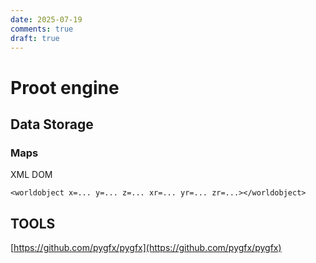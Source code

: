 ```yaml
---
date: 2025-07-19
comments: true
draft: true
---
```

# Proot engine 

## Data Storage
### Maps
XML DOM

`<worldobject x=... y=... z=... xr=... yr=... zr=...></worldobject>`

## 

## TOOLS
[https://github.com/pygfx/pygfx](https://github.com/pygfx/pygfx)